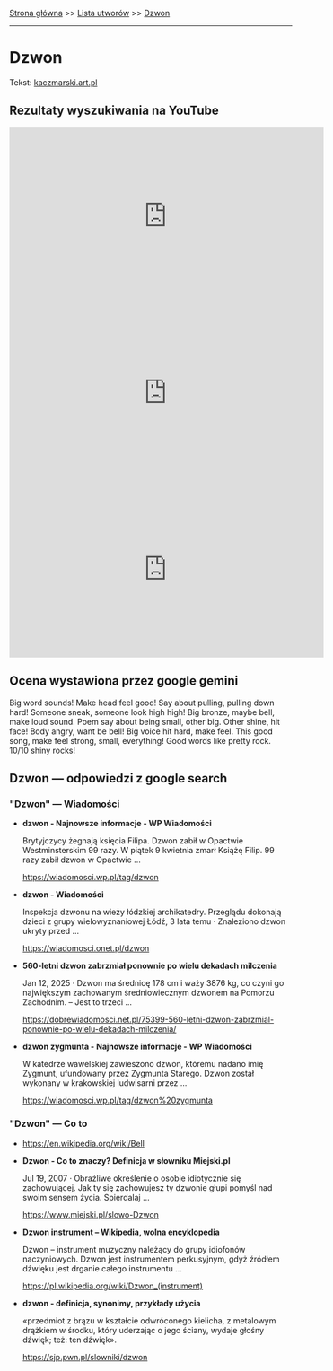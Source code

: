 [Strona główna](../index.md) >> [Lista utworów](../list.md) >> [Dzwon](140.md)

---

# Dzwon

Tekst: [kaczmarski.art.pl](https://www.kaczmarski.art.pl/tworczosc/wiersze/dzwon/)

## Rezultaty wyszukiwania na YouTube

<iframe width="560" height="315" src="https://www.youtube.com/embed/vPaAtPqt85I?si=IdontcarewhotheIRSsendsImnotpayingtaxes" title="YouTube video player" frameborder="0" allow="accelerometer; autoplay; clipboard-write; encrypted-media; gyroscope; picture-in-picture; web-share" referrerpolicy="strict-origin-when-cross-origin" allowfullscreen></iframe>

<iframe width="560" height="315" src="https://www.youtube.com/embed/JT2CqD2TM0k?si=IdontcarewhotheIRSsendsImnotpayingtaxes" title="YouTube video player" frameborder="0" allow="accelerometer; autoplay; clipboard-write; encrypted-media; gyroscope; picture-in-picture; web-share" referrerpolicy="strict-origin-when-cross-origin" allowfullscreen></iframe>

<iframe width="560" height="315" src="https://www.youtube.com/embed/ky24tma746g?si=IdontcarewhotheIRSsendsImnotpayingtaxes" title="YouTube video player" frameborder="0" allow="accelerometer; autoplay; clipboard-write; encrypted-media; gyroscope; picture-in-picture; web-share" referrerpolicy="strict-origin-when-cross-origin" allowfullscreen></iframe>

## Ocena wystawiona przez google gemini

Big word sounds! Make head feel good! Say about pulling, pulling down hard! Someone sneak, someone look high high! Big bronze, maybe bell, make loud sound. Poem say about being small, other big. Other shine, hit face! Body angry, want be bell! Big voice hit hard, make feel. This good song, make feel strong, small, everything! Good words like pretty rock. 10/10 shiny rocks!


## Dzwon — odpowiedzi z google search

### "Dzwon" — Wiadomości

- **dzwon - Najnowsze informacje - WP Wiadomości**

    Brytyjczycy żegnają księcia Filipa. Dzwon zabił w Opactwie Westminsterskim 99 razy. W piątek 9 kwietnia zmarł Książę Filip. 99 razy zabił dzwon w Opactwie ... 

   <https://wiadomosci.wp.pl/tag/dzwon>
- **dzwon - Wiadomości**

    Inspekcja dzwonu na wieży łódzkiej archikatedry. Przeglądu dokonają dzieci z grupy wielowyznaniowej Łódź, 3 lata temu · Znaleziono dzwon ukryty przed ... 

   <https://wiadomosci.onet.pl/dzwon>
- **560-letni dzwon zabrzmiał ponownie po wielu dekadach milczenia**

    Jan 12, 2025  ·  Dzwon ma średnicę 178 cm i waży 3876 kg, co czyni go największym zachowanym średniowiecznym dzwonem na Pomorzu Zachodnim. – Jest to trzeci ... 

   <https://dobrewiadomosci.net.pl/75399-560-letni-dzwon-zabrzmial-ponownie-po-wielu-dekadach-milczenia/>
- **dzwon zygmunta - Najnowsze informacje - WP Wiadomości**

    W katedrze wawelskiej zawieszono dzwon, któremu nadano imię Zygmunt, ufundowany przez Zygmunta Starego. Dzwon został wykonany w krakowskiej ludwisarni przez ... 

   <https://wiadomosci.wp.pl/tag/dzwon%20zygmunta>

### "Dzwon" — Co to

- <https://en.wikipedia.org/wiki/Bell>
- **Dzwon - Co to znaczy? Definicja w słowniku Miejski.pl**

    Jul 19, 2007  ·  Obraźliwe określenie o osobie idiotycznie się zachowującej. Jak ty się zachowujesz ty dzwonie głupi pomyśl nad swoim sensem życia. Spierdalaj ... 

   <https://www.miejski.pl/slowo-Dzwon>
- **Dzwon instrument – Wikipedia, wolna encyklopedia**

    Dzwon – instrument muzyczny należący do grupy idiofonów naczyniowych. Dzwon jest instrumentem perkusyjnym, gdyż źródłem dźwięku jest drganie całego instrumentu ... 

   <https://pl.wikipedia.org/wiki/Dzwon_(instrument)>
- **dzwon - definicja, synonimy, przykłady użycia**

    «przedmiot z brązu w kształcie odwróconego kielicha, z metalowym drążkiem w środku, który uderzając o jego ściany, wydaje głośny dźwięk; też: ten dźwięk». 

   <https://sjp.pwn.pl/slowniki/dzwon>

